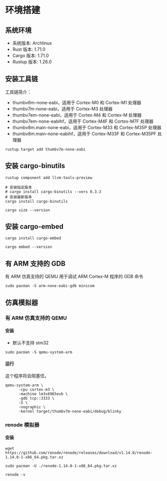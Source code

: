 # 环境搭建

## 系统环境

- 系统版本: Archlinux
- Rust 版本: 1.71.0
- Cargo 版本: 1.71.0
- Rustup 版本: 1.26.0

## 安装工具链

工具链简介：

- thumbv6m-none-eabi，适用于 Cortex-M0 和 Cortex-M1 处理器
- thumbv7m-none-eabi，适用于 Cortex-M3 处理器
- thumbv7em-none-eabi，适用于 Cortex-M4 和 Cortex-M 处理器
- thumbv7em-none-eabihf，适用于 Cortex-M4F 和 Cortex-M7F 处理器
- thumbv8m.main-none-eabi，适用于 Cortex-M33 和 Cortex-M35P 处理器
- thumbv8m.main-none-eabihf，适用于 Cortex-M33F 和 Cortex-M35PF 处理器

```shell
rustup target add thumbv7m-none-eabi
```

## 安装 cargo-binutils

```shell
rustup component add llvm-tools-preview

# 安装指定版本
# cargo install cargo-binutils --vers 0.3.3
# 安装最新版本
cargo install cargo-binutils

cargo size --version
```

## 安装 cargo-embed

```shell
cargo install cargo-embed

cargo embed --version
```

## 有 ARM 支持的 GDB

有 ARM 仿真支持的 QEMU 用于调试 ARM Cortex-M 程序的 GDB 命令

```shell
sudo pacman -S arm-none-eabi-gdb minicom
```

## 仿真模拟器

### 有 ARM 仿真支持的 QEMU

#### 安装

- 默认不支持 stm32

```shell
sudo pacman -S qemu-system-arm
```

#### 运行

这个程序将会阻塞住。

```shell
qemu-system-arm \
      -cpu cortex-m3 \
      -machine lm3s6965evb \
      -gdb tcp::3333 \
      -S \
      -nographic \
      -kernel target/thumbv7m-none-eabi/debug/blinky
```

### renode 模拟器

#### 安装

```
wget https://github.com/renode/renode/releases/download/v1.14.0/renode-1.14.0-1-x86_64.pkg.tar.xz

sudo pacman -U ./renode-1.14.0-1-x86_64.pkg.tar.xz

renode -v
```
